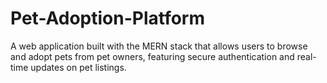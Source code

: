 # Pet-Adoption-Platform
A web application built with the MERN stack that allows users to browse and adopt pets from pet owners, featuring secure authentication and real-time updates on pet listings.
